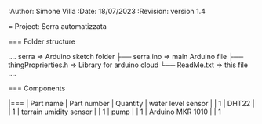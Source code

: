 :Author: Simone Villa
:Date: 18/07/2023
:Revision: version 1.4

= Project: Serra automatizzata

=== Folder structure

....
serra	=> Arduino sketch folder
├── serra.ino	=> main Arduino file
├── thingProprierties.h	=> Library for arduino cloud
└── ReadMe.txt	=> this file
....



=== Components

|===
| Part name	                  | Part number | Quantity
| water level sensor	         |		           | 1
| DHT22	                      |	            | 1
| terrain umidity sensor      |	            | 1
| pump	                       |		           | 1
| Arduino MKR 1010            |	            | 1
